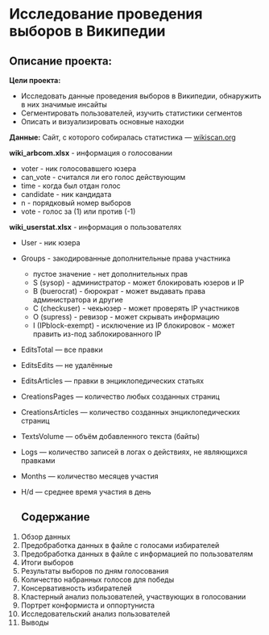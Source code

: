 # Исследование проведения выборов в Википедии

## Описание проекта:

**Цели проекта:** 
- Исследовать данные проведения выборов в Википедии, обнаружить в них значимые инсайты
- Сегментировать пользователей, изучить статистики сегментов
- Описать и визуализировать основные находки

**Данные:**
Сайт, с которого собиралась статистика — [wikiscan.org](https://ru.wikiscan.org/)

**wiki_arbcom.xlsx** - информация о голосовании
* voter - ник голосовавшего юзера     
* can_vote - считался ли его голос действующим
* time - когда был отдан голос
* candidate - ник кандидата   
* n - порядковый номер выборов
* vote - голос за (1) или против (-1)

**wiki_userstat.xlsx** - информация о пользователях
* User - ник юзера
* Groups - закодированные дополнительные права участника
  * пустое значение - нет дополнительных прав
  * S (sysop) - администратор - может блокировать юзеров и IP
  * B (buerocrat) - бюрократ - может выдавать права администратора и другие
  * С (checkuser) - чекьюзер - может проверять IP участников
  * O (supress) - ревизор - может скрывать информацию
  * I (IPblock-exempt) - исключение из IP блокировок - может править из-под заблокированного IP
* EditsTotal — все правки
* EditsEdits — не удалённые
* EditsArticles — правки в энциклопедических статьях
* CreationsPages — количество любых созданных страниц
* CreationsArticles — количество созданных энциклопедических страниц
* TextsVolume — объём добавленного текста (байты)
* Logs — количество записей в логах о действиях, не являющихся правками
* Months — количество месяцев участия
* H/d — среднее время участия в день

  ## Содержание
1. Обзор данных
2. Предобработка данных в файле с голосами избирателей
3. Предобработка данных в файле с информацией по пользователям
4. Итоги выборов
5. Результаты выборов по дням голосования
6. Количество набранных голосов для победы
7. Консервативность избирателей
8. Кластерный анализ пользователей, участвующих в голосовании
9. Портрет конформиста и оппортуниста
10. Исследовательский анализ пользователей
11. Выводы

